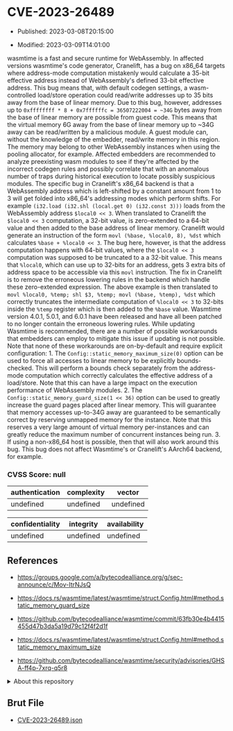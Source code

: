 # CVE-2023-26489

- Published: 2023-03-08T20:15:00

- Modified: 2023-03-09T14:01:00

wasmtime is a fast and secure runtime for WebAssembly. In affected versions wasmtime's code generator, Cranelift, has a bug on x86_64 targets where address-mode computation mistakenly would calculate a 35-bit effective address instead of WebAssembly's defined 33-bit effective address. This bug means that, with default codegen settings, a wasm-controlled load/store operation could read/write addresses up to 35 bits away from the base of linear memory. Due to this bug, however, addresses up to `0xffffffff * 8 + 0x7ffffffc = 36507222004 = ~34G` bytes away from the base of linear memory are possible from guest code. This means that the virtual memory 6G away from the base of linear memory up to ~34G away can be read/written by a malicious module. A guest module can, without the knowledge of the embedder, read/write memory in this region. The memory may belong to other WebAssembly instances when using the pooling allocator, for example. Affected embedders are recommended to analyze preexisting wasm modules to see if they're affected by the incorrect codegen rules and possibly correlate that with an anomalous number of traps during historical execution to locate possibly suspicious modules. The specific bug in Cranelift's x86_64 backend is that a WebAssembly address which is left-shifted by a constant amount from 1 to 3 will get folded into x86_64's addressing modes which perform shifts. For example `(i32.load (i32.shl (local.get 0) (i32.const 3)))` loads from the WebAssembly address `$local0 << 3`. When translated to Cranelift the `$local0 << 3` computation, a 32-bit value, is zero-extended to a 64-bit value and then added to the base address of linear memory. Cranelift would generate an instruction of the form `movl (%base, %local0, 8), %dst` which calculates `%base + %local0 << 3`. The bug here, however, is that the address computation happens with 64-bit values, where the `$local0 << 3` computation was supposed to be truncated to a a 32-bit value. This means that `%local0`, which can use up to 32-bits for an address, gets 3 extra bits of address space to be accessible via this `movl` instruction. The fix in Cranelift is to remove the erroneous lowering rules in the backend which handle these zero-extended expression. The above example is then translated to `movl %local0, %temp; shl $3, %temp; movl (%base, %temp), %dst` which correctly truncates the intermediate computation of `%local0 << 3` to 32-bits inside the `%temp` register which is then added to the `%base` value. Wasmtime version 4.0.1, 5.0.1, and 6.0.1 have been released and have all been patched to no longer contain the erroneous lowering rules. While updating Wasmtime is recommended, there are a number of possible workarounds that embedders can employ to mitigate this issue if updating is not possible. Note that none of these workarounds are on-by-default and require explicit configuration: 1. The `Config::static_memory_maximum_size(0)` option can be used to force all accesses to linear memory to be explicitly bounds-checked. This will perform a bounds check separately from the address-mode computation which correctly calculates the effective address of a load/store. Note that this can have a large impact on the execution performance of WebAssembly modules. 2. The `Config::static_memory_guard_size(1 << 36)` option can be used to greatly increase the guard pages placed after linear memory. This will guarantee that memory accesses up-to-34G away are guaranteed to be semantically correct by reserving unmapped memory for the instance. Note that this reserves a very large amount of virtual memory per-instances and can greatly reduce the maximum number of concurrent instances being run. 3. If using a non-x86_64 host is possible, then that will also work around this bug. This bug does not affect Wasmtime's or Cranelift's AArch64 backend, for example.

### CVSS Score: **null**

| authentication | complexity | vector |
| --- | --- | --- |
| undefined | undefined | undefined |

| confidentiality | integrity | availability |
| --- | --- | --- |
| undefined | undefined | undefined |

## References

* https://groups.google.com/a/bytecodealliance.org/g/sec-announce/c/Mov-ItrNJsQ

* https://docs.rs/wasmtime/latest/wasmtime/struct.Config.html#method.static_memory_guard_size

* https://github.com/bytecodealliance/wasmtime/commit/63fb30e4b4415455d47b3da5a19d79c12f4f2d1f

* https://docs.rs/wasmtime/latest/wasmtime/struct.Config.html#method.static_memory_maximum_size

* https://github.com/bytecodealliance/wasmtime/security/advisories/GHSA-ff4p-7xrq-q5r8

<details>
<summary>About this repository</summary> 

  This repository is part of the project [Live Hack CVE](https://github.com/Live-Hack-CVE). Main website can be found [www.live-hack.org](https://www.live-hack.org) 
  
  Made by [Sn0wAlice](https://github.com/Sn0wAlice) for the people that care about security and need to have a feed of the latest CVEs. Hope you enjoy it, don't forget to star the repo and follow me on [Twitter](https://twitter.com/Sn0wAlice) and [Github](https://github.com/Sn0wAlice). And that is my [personnal website](https://www.alice-snow.me/)

  - [Home Page](https://github.com/Live-Hack-CVE)
  - [Framework](https://github.com/Live-Hack-CVE/cve-framework)
  - [CVE database](https://github.com/Live-Hack-CVE/full_database)
  - [Changelog](https://github.com/Live-Hack-CVE/Changelog)
</details>

## Brut File

* [CVE-2023-26489.json](https://raw.githubusercontent.com/Live-Hack-CVE/full_database/main/cves/2023/CVE-2023-26489.json)

